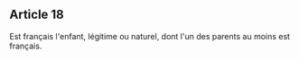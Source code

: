 Article 18
----
Est français l'enfant, légitime ou naturel, dont l'un des parents au moins est
français.
